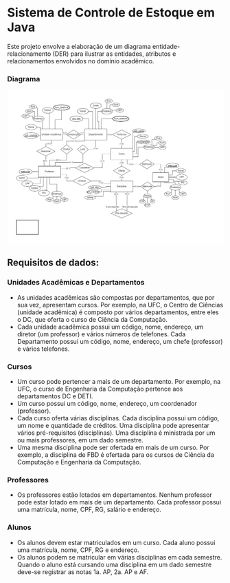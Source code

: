 # Sistema de Controle de Estoque em Java

Este projeto envolve a elaboração de um diagrama entidade-relacionamento (DER) para ilustrar as entidades, atributos e relacionamentos envolvidos no domínio acadêmico.

### Diagrama
![Diagrama Banco de Dados](https://github.com/pvictor1206/SistemaControleEstoqueJava/blob/main/diagrama_banco_de_dados.jpg)

## Requisitos de dados:

### Unidades Acadêmicas e Departamentos

- As unidades acadêmicas são compostas por departamentos, que por sua vez, apresentam cursos. Por exemplo, na UFC, o Centro de Ciências (unidade acadêmica) é composto por vários departamentos, entre eles o DC, que oferta o curso de Ciência da Computação.
- Cada unidade acadêmica possui um código, nome, endereço, um diretor (um professor) e vários números de telefones. Cada Departamento possui um código, nome, endereço, um chefe (professor) e vários telefones.

### Cursos

- Um curso pode pertencer a mais de um departamento. Por exemplo, na UFC, o curso de Engenharia da Computação pertence aos departamentos DC e DETI.
- Um curso possui um código, nome, endereço, um coordenador (professor).
- Cada curso oferta várias disciplinas. Cada disciplina possui um código, um nome e quantidade de créditos. Uma disciplina pode apresentar vários pré-requisitos (disciplinas). Uma disciplina é ministrada por um ou mais professores, em um dado semestre.
- Uma mesma disciplina pode ser ofertada em mais de um curso. Por exemplo, a disciplina de FBD é ofertada para os cursos de Ciência da Computação e Engenharia da Computação.

### Professores

- Os professores estão lotados em departamentos. Nenhum professor pode estar lotado em mais de um departamento. Cada professor possui uma matrícula, nome, CPF, RG, salário e endereço.

### Alunos

- Os alunos devem estar matriculados em um curso. Cada aluno possui uma matrícula, nome, CPF, RG e endereço.
- Os alunos podem se matricular em várias disciplinas em cada semestre. Quando o aluno está cursando uma disciplina em um dado semestre deve-se registrar as notas 1a. AP, 2a. AP e AF.
